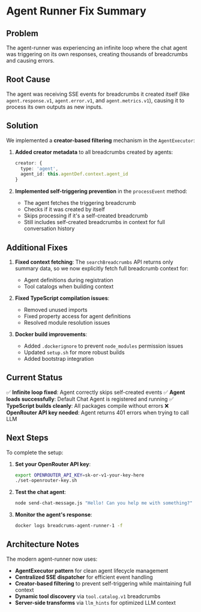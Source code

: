 # Agent Runner Fix Summary

## Problem

The agent-runner was experiencing an infinite loop where the chat agent was triggering on its own responses, creating thousands of breadcrumbs and causing errors.

## Root Cause

The agent was receiving SSE events for breadcrumbs it created itself (like `agent.response.v1`, `agent.error.v1`, and `agent.metrics.v1`), causing it to process its own outputs as new inputs.

## Solution

We implemented a **creator-based filtering** mechanism in the `AgentExecutor`:

1. **Added creator metadata** to all breadcrumbs created by agents:
   ```typescript
   creator: {
     type: 'agent',
     agent_id: this.agentDef.context.agent_id
   }
   ```

2. **Implemented self-triggering prevention** in the `processEvent` method:
   - The agent fetches the triggering breadcrumb
   - Checks if it was created by itself
   - Skips processing if it's a self-created breadcrumb
   - Still includes self-created breadcrumbs in context for full conversation history

## Additional Fixes

1. **Fixed context fetching**: The `searchBreadcrumbs` API returns only summary data, so we now explicitly fetch full breadcrumb context for:
   - Agent definitions during registration
   - Tool catalogs when building context

2. **Fixed TypeScript compilation issues**:
   - Removed unused imports
   - Fixed property access for agent definitions
   - Resolved module resolution issues

3. **Docker build improvements**:
   - Added `.dockerignore` to prevent `node_modules` permission issues
   - Updated `setup.sh` for more robust builds
   - Added bootstrap integration

## Current Status

✅ **Infinite loop fixed**: Agent correctly skips self-created events
✅ **Agent loads successfully**: Default Chat Agent is registered and running
✅ **TypeScript builds cleanly**: All packages compile without errors
❌ **OpenRouter API key needed**: Agent returns 401 errors when trying to call LLM

## Next Steps

To complete the setup:

1. **Set your OpenRouter API key**:
   ```bash
   export OPENROUTER_API_KEY=sk-or-v1-your-key-here
   ./set-openrouter-key.sh
   ```

2. **Test the chat agent**:
   ```bash
   node send-chat-message.js "Hello! Can you help me with something?"
   ```

3. **Monitor the agent's response**:
   ```bash
   docker logs breadcrums-agent-runner-1 -f
   ```

## Architecture Notes

The modern agent-runner now uses:
- **AgentExecutor pattern** for clean agent lifecycle management
- **Centralized SSE dispatcher** for efficient event handling
- **Creator-based filtering** to prevent self-triggering while maintaining full context
- **Dynamic tool discovery** via `tool.catalog.v1` breadcrumbs
- **Server-side transforms** via `llm_hints` for optimized LLM context

